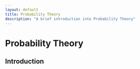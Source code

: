 ```yaml
---
layout: default
title: Probability Theory
description: "A brief introduction into Probability Theory"
---
```


# Probability Theory

## Introduction
